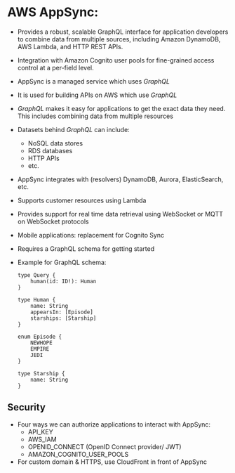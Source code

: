 # AWS AppSync:
- Provides a robust, scalable GraphQL interface for application developers to combine data from multiple sources, including Amazon DynamoDB, AWS Lambda, and HTTP REST APIs. 
- Integration with Amazon Cognito user pools for fine-grained access control at a per-field level.
- AppSync is a managed service which uses *GraphQL*
- It is used for building APIs on AWS which use *GraphQL*
- *GraphQL* makes it easy for applications to get the exact data they need. This includes combining data from multiple resources
- Datasets behind *GraphQL* can include:
    - NoSQL data stores
    - RDS databases
    - HTTP APIs
    - etc.
- AppSync integrates with (resolvers) DynamoDB, Aurora, ElasticSearch, etc.
- Supports customer resources using Lambda
- Provides support for real time data retrieval using WebSocket or MQTT on WebSocket protocols
- Mobile applications: replacement for Cognito Sync
- Requires a GraphQL schema for getting started
- Example for GraphQL schema:

    ```
    type Query {
        human(id: ID!): Human
    }

    type Human {
        name: String
        appearsIn: [Episode]
        starships: [Starship]
    }

    enum Episode {
        NEWHOPE
        EMPIRE
        JEDI
    }

    type Starship {
        name: String
    }
    ```

## Security

- Four ways we can authorize applications to interact with AppSync:
    - API_KEY
    - AWS_IAM
    - OPENID_CONNECT (OpenID Connect provider/ JWT)
    - AMAZON_COGNITO_USER_POOLS
- For custom domain & HTTPS, use CloudFront in front of AppSync